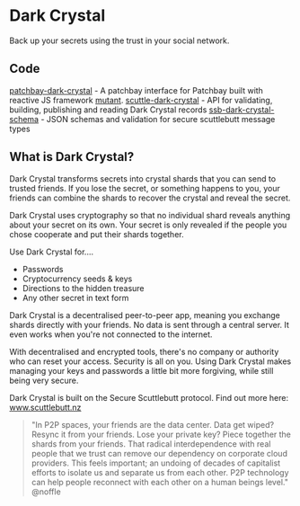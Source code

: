 # Dark Crystal
Back up your secrets using the trust in your social network.

## Code
[patchbay-dark-crystal](https://github.com/blockades/patchbay-dark-crystal) - A patchbay interface for Patchbay built with reactive JS framework [mutant](https://github.com/mmckegg/mutant).
[scuttle-dark-crystal](https://github.com/blockades/scuttle-dark-crystal) - API for validating, building, publishing and reading Dark Crystal records
[ssb-dark-crystal-schema](https://github.com/blockades/ssb-dark-crystal-schema) - JSON schemas and validation for secure scuttlebutt message types

## What is Dark Crystal?

Dark Crystal transforms secrets into crystal shards that you can send to trusted friends. If you lose the secret, or something happens to you, your friends can combine the shards to recover the crystal and reveal the secret.

Dark Crystal uses cryptography so that no individual shard reveals anything about your secret on its own. Your secret is only revealed if the people you chose cooperate and put their shards together.

Use Dark Crystal for....

* Passwords
* Cryptocurrency seeds & keys
* Directions to the hidden treasure
* Any other secret in text form

Dark Crystal is a decentralised peer-to-peer app, meaning you exchange shards directly with your friends. No data is sent through a central server. It even works when you're not connected to the internet.

With decentralised and encrypted tools, there's no company or authority who can reset your access. Security is all on you. Using Dark Crystal makes managing your keys and passwords a little bit more forgiving, while still being very secure.

Dark Crystal is built on the Secure Scuttlebutt protocol. Find out more here: www.scuttlebutt.nz

> "In P2P spaces, your friends are the data center. Data get wiped? Resync it from your friends. Lose your private key? Piece together the shards from your friends. That radical interdependence with real people that we trust can remove our dependency on corporate cloud providers. This feels important; an undoing of decades of capitalist efforts to isolate us and separate us from each other. P2P technology can help people reconnect with each other on a human beings level." @noffle
